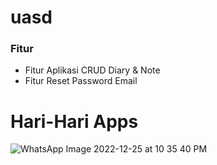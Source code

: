 # uasd
### Fitur

- Fitur Aplikasi CRUD Diary & Note
- Fitur Reset Password Email

# Hari-Hari Apps


![WhatsApp Image 2022-12-25 at 10 35 40 PM](https://user-images.githubusercontent.com/71618052/209475003-152ea60f-25d0-4087-8497-a9aa2456abb5.jpeg)
